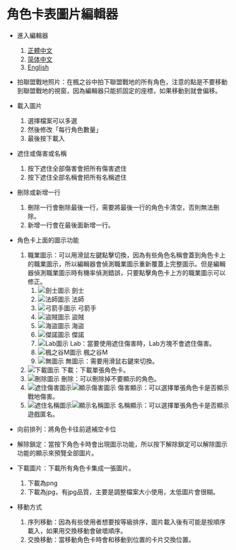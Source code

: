 # 角色卡表圖片編輯器

* 進入編輯器
	1. [正體中文](https://wj654cj86.github.io/maplerole/)
	2. [简体中文](https://wj654cj86.github.io/maplerole/?lang=zh-Hans)
	3. [English](https://wj654cj86.github.io/maplerole/?lang=en)

* 拍聯盟戰地照片：在楓之谷中拍下聯盟戰地的所有角色，注意的點是不要移動到聯盟戰地的視窗，因為編輯器只能抓固定的座標，如果移動到就會偏移。

* 載入圖片
	1. 選擇檔案可以多選
	2. 然後修改「每行角色數量」
	3. 最後按下載入

* 遮住或傷害或名稱
	1. 按下遮住全部傷害會把所有傷害遮住
	2. 按下遮住全部名稱會把所有名稱遮住

* 刪除或新增一行
	1. 刪除一行會刪除最後一行，需要將最後一行的角色卡清空，否則無法刪除。
	2. 新增一行會在最後面新增一行。

* 角色卡上面的圖示功能
	1. 職業圖示：可以用滑鼠左鍵點擊切換，因為有些角色名稱會蓋到角色卡上的職業圖示，所以編輯器會偵測職業圖示重新覆蓋上完整圖示。但是編輯器偵測職業圖示時有機率偵測錯誤，只要點擊角色卡上方的職業圖示可以修正。
		1. ![劍士圖示](https://wj654cj86.github.io/maplerole/img/icon/warrior.png) 劍士
		2. ![法師圖示](https://wj654cj86.github.io/maplerole/img/icon/magician.png) 法師
		3. ![弓箭手圖示](https://wj654cj86.github.io/maplerole/img/icon/bowman.png) 弓箭手
		4. ![盜賊圖示](https://wj654cj86.github.io/maplerole/img/icon/thief.png) 盜賊
		5. ![海盜圖示](https://wj654cj86.github.io/maplerole/img/icon/pirate.png) 海盜
		6. ![傑諾圖示](https://wj654cj86.github.io/maplerole/img/icon/xenon.png) 傑諾
		7. ![Lab圖示](https://wj654cj86.github.io/maplerole/img/icon/lab.png) Lab：當要使用遮住傷害時，Lab方塊不會遮住傷害。
		8. ![楓之谷M圖示](https://wj654cj86.github.io/maplerole/img/icon/mobile.png) 楓之谷M
		9. ![無圖示](https://wj654cj86.github.io/maplerole/img/icon/card.png) 無圖示：需要用滑鼠右鍵來切換。
	2. ![下載圖示](https://wj654cj86.github.io/maplerole/img/download.png) 下載：下載單張角色卡。
	3. ![刪除圖示](https://wj654cj86.github.io/maplerole/img/cross.png) 刪除：可以刪除掉不要顯示的角色。
	4. ![遮住傷害圖示](https://wj654cj86.github.io/maplerole/img/maskdamage.png)![顯示傷害圖示](https://wj654cj86.github.io/maplerole/img/showdamage.png) 傷害顯示：可以選擇單張角色卡是否顯示戰地傷害。
	5. ![遮住名稱圖示](https://wj654cj86.github.io/maplerole/img/maskname.png)![顯示名稱圖示](https://wj654cj86.github.io/maplerole/img/showname.png) 名稱顯示：可以選擇單張角色卡是否顯示遊戲匿名。

* 向前排列：將角色卡往前遞補空卡位

* 解除鎖定：當按下角色卡時會出現圖示功能，所以按下解除鎖定可以解除圖示功能的顯示來預覽全部圖片。

* 下載圖片：下載所有角色卡集成一張圖片。
	1. 下載為png
	2. 下載為jpg，有jpg品質，主要是調整檔案大小使用，太低圖片會很糊。

* 移動方式
	1. 序列移動：因為有些使用者想要按等級排序，圖片載入後有可能是按順序載入，如果用交換移動會破壞順序。
	2. 交換移動：當移動角色卡時會和移動到位置的卡片交換位置。
